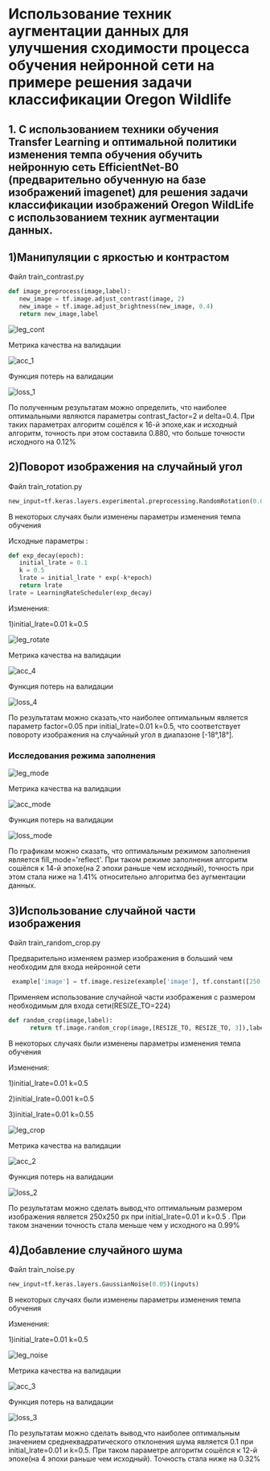 # Использование техник аугментации данных для улучшения сходимости процесса обучения нейронной сети на примере решения задачи классификации Oregon Wildlife
## 1. С использованием техники обучения Transfer Learning  и оптимальной политики изменения темпа обучения обучить нейронную сеть EfficientNet-B0 (предварительно обученную на базе изображений imagenet) для решения задачи классификации изображений Oregon WildLife с использованием техник аугментации данных.
## 1)Манипуляции с яркостью и контрастом
Файл train_contrast.py
 ```python
 def image_preprocess(image,label):
    new_image = tf.image.adjust_contrast(image, 2)
    new_image = tf.image.adjust_brightness(new_image, 0.4)
    return new_image,label
 ```
 
![leg_cont](https://user-images.githubusercontent.com/80068414/113008418-af214780-917f-11eb-84fb-8f7275f95dc6.jpg)
 
Метрика качества на валидации

![acc_1](https://github.com/EugenTrifonov/lab_4/blob/main/graphs/epoch_categorical_accuracy_contrast.svg)

Функция потерь на валидации

![loss_1](https://github.com/EugenTrifonov/lab_4/blob/main/graphs/epoch_loss_contrast.svg)

По полученным результатам можно определить, что наиболее оптимальными являются параметры contrast_factor=2 и delta=0.4. При таких параметрах алгоритм сошёлся к 16-й эпохе,как и исходный алгоритм, точность при этом составила 0.880, что больше точности исходного на 0.12% 
## 2)Поворот изображения на случайный угол 
Файл train_rotation.py
```python
new_input=tf.keras.layers.experimental.preprocessing.RandomRotation(0.05,fill_mode='reflect')(inputs)
```
В некоторых случаях были изменены параметры изменения темпа обучения

Исходные параметры : 
```python
def exp_decay(epoch):
   initial_lrate = 0.1
   k = 0.5
   lrate = initial_lrate * exp(-k*epoch)
   return lrate
lrate = LearningRateScheduler(exp_decay)
```
Изменения:

1)initial_lrate=0.01 k=0.5

![leg_rotate](https://user-images.githubusercontent.com/80068414/113019550-6753ed80-918a-11eb-9474-e6d58eaf444f.jpg)

Метрика качества на валидации

![acc_4](https://github.com/EugenTrifonov/lab_4/blob/main/graphs/epoch_categorical_accuracy_rotate.svg)

Функция потерь на валидации

![loss_4](https://github.com/EugenTrifonov/lab_4/blob/main/graphs/epoch_loss_rotate.svg)

По результатам можно сказать,что наиболее оптимальным является параметр factor=0.05 при initial_lrate=0.01 k=0.5, что соответствует повороту изображения на случайный угол в диапазоне [-18°,18°].

### Исследования режима заполнения

![leg_mode](https://user-images.githubusercontent.com/80068414/113023962-e1867100-918e-11eb-9bf9-8a76aa7e051d.jpg)

Метрика качества на валидации

![acc_mode](https://github.com/EugenTrifonov/lab_4/blob/main/graphs/epoch_categorical_accuracy_rotate_mode.svg)

Функция потерь на валидации

![loss_mode](https://github.com/EugenTrifonov/lab_4/blob/main/graphs/epoch_loss_rotate_mode.svg)

По графикам можно сказать, что оптимальным режимом заполнения является fill_mode='reflect'. При таком режиме заполнения алгоритм сошёлся к 14-й эпохе(на 2 эпохи раньше чем исходный), точность при этом стала ниже на 1.41% относительно алгоритма без аугментации данных.
## 3)Использование случайной части изображения 
Файл train_random_crop.py

Предварительно изменяем размер изображения в больший чем необходим для входа нейронной сети
```python
 example['image'] = tf.image.resize(example['image'], tf.constant([250,250]))
```
Применяем использование случайной части изображения с размером необходимым для входа сети(RESIZE_TO=224)
```python
def random_crop(image,label):
      return tf.image.random_crop(image,[RESIZE_TO, RESIZE_TO, 3]),label
```

В некоторых случаях были изменены параметры изменения темпа обучения

Изменения:

1)initial_lrate=0.01 k=0.5

2)initial_lrate=0.001 k=0.5

3)initial_lrate=0.01 k=0.55

![leg_crop](https://user-images.githubusercontent.com/80068414/113025591-ca488300-9190-11eb-8334-d93cac193901.png)

Метрика качества на валидации 

![acc_2](https://github.com/EugenTrifonov/lab_4/blob/main/graphs/epoch_categorical_accuracy_crop.svg)

Функция потерь на валидации

![loss_2](https://github.com/EugenTrifonov/lab_4/blob/main/graphs/epoch_loss_crop.svg)

По результатам можно сделать вывод,что оптимальным размером изображения является 250х250 px при initial_lrate=0.01 и k=0.5 . При таком значении точность стала меньше чем у исходного на 0.99%
## 4)Добавление случайного шума
Файл train_noise.py
```python
new_input=tf.keras.layers.GaussianNoise(0.05)(inputs)
```
В некоторых случаях были изменены параметры изменения темпа обучения

Изменения:

1)initial_lrate=0.01 k=0.5

![leg_noise](https://user-images.githubusercontent.com/80068414/113015678-75077400-9186-11eb-908c-615c18c72845.jpg)

Метрика качества на валидации 

![acc_3](https://github.com/EugenTrifonov/lab_4/blob/main/graphs/epoch_categorical_accuracy_noise.svg)

Функция потерь на валидации

![loss_3](https://github.com/EugenTrifonov/lab_4/blob/main/graphs/epoch_loss_noise.svg)

По результатам можно сделать вывод,что наиболее оптимальным значением среднеквадратического отклонения шума является 0.1 при initial_lrate=0.01 и k=0.5. При таком параметре алгоритм сошёлся к 12-й эпохе(на 4 эпохи раньше чем исходный). Точность стала ниже на 0.32%
